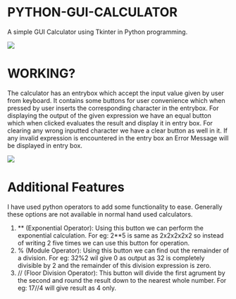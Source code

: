 # PYTHON-GUI-CALCULATOR
A simple GUI Calculator using Tkinter in Python programming.




![](https://github.com/shubham4-9/Codsoft-Internship/blob/main/images/Screenshot%20(37).png)



# WORKING?
The calculator has an entrybox which accept the input value given by user from keyboard. It contains some buttons for user convenience which when pressed by user inserts the corresponding character in the entrybox. For displaying the output of the given expression we have an equal button which when clicked evaluates the result and display it in entry box. For clearing any wrong inputted character we have a clear button as well in it. 
If any invalid expression is encountered in the entry box an Error Message will be displayed in entry box.




![](https://github.com/shubham4-9/Codsoft-Internship/blob/main/images/Screenshot%20(38).png)


# Additional Features
I have used python operators to add some functionality to ease. Generally these options are not available in normal hand used calculators.
1. ** (Exponential Operator): Using this button we can perform the exponential calculation. For eg: 2**5 is same as 2x2x2x2x2 so instead of writing  2 five times we can use this button for operation.
2. % (Module Operator): Using this button we can find out the remainder of a division. For eg: 32%2 wil give 0 as output as 32 is completely divisible by 2 and the remainder of this division expression is zero.
3. // (Floor Division Operator): This button will divide the first agrument by the second and round the result down to the nearest whole number. For eg: 17//4 will give result as 4 only.
